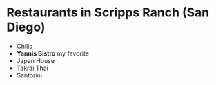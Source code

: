 # Restaurants in Scripps Ranch (San Diego)

- Chilis
- **Yannis Bistro** my favorite
- Japan House
- Takrai Thai
- Santorini

